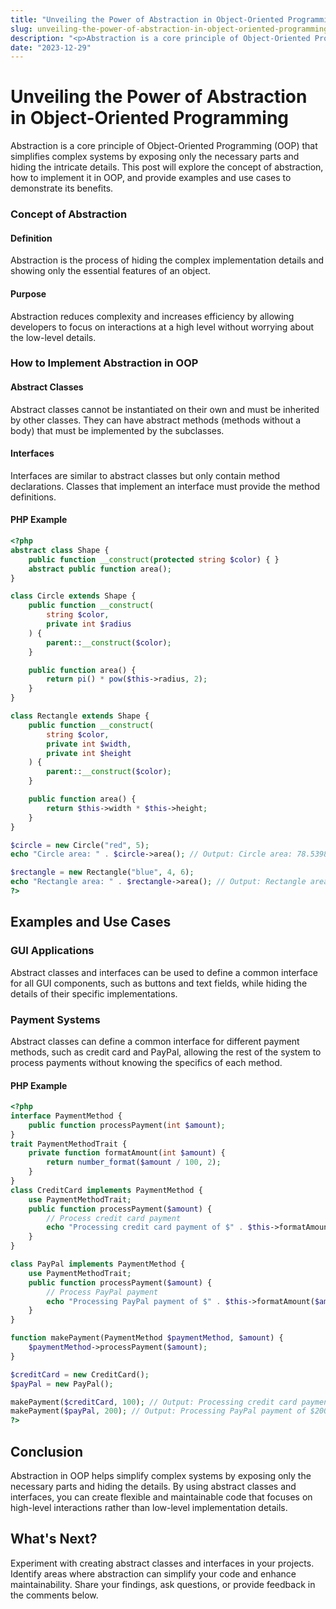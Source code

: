 ```yaml
---
title: "Unveiling the Power of Abstraction in Object-Oriented Programming"
slug: unveiling-the-power-of-abstraction-in-object-oriented-programming
description: "<p>Abstraction is a core principle of Object-Oriented Programming (OOP) that simplifies complex systems by exposing only the necessary parts and hiding the intricate details. This post will explore the concept of abstraction, how to implement it in OOP, and provide examples and use cases to demonstrate its benefits.</p>\n"
date: "2023-12-29"
---
```


# Unveiling the Power of Abstraction in Object-Oriented Programming

Abstraction is a core principle of Object-Oriented Programming (OOP) that simplifies complex systems by exposing only the necessary parts and hiding the intricate details. This post will explore the concept of abstraction, how to implement it in OOP, and provide examples and use cases to demonstrate its benefits.

### Concept of Abstraction

#### Definition

Abstraction is the process of hiding the complex implementation details and showing only the essential features of an object.

#### Purpose

Abstraction reduces complexity and increases efficiency by allowing developers to focus on interactions at a high level without worrying about the low-level details.

### How to Implement Abstraction in OOP

#### Abstract Classes

Abstract classes cannot be instantiated on their own and must be inherited by other classes. They can have abstract methods (methods without a body) that must be implemented by the subclasses.

#### Interfaces

Interfaces are similar to abstract classes but only contain method declarations. Classes that implement an interface must provide the method definitions.

#### PHP Example

```php
<?php
abstract class Shape {
    public function __construct(protected string $color) { }
    abstract public function area();
}

class Circle extends Shape {
    public function __construct(
        string $color,
        private int $radius
    ) {
        parent::__construct($color);
    }

    public function area() {
        return pi() * pow($this->radius, 2);
    }
}

class Rectangle extends Shape {
    public function __construct(
        string $color,
        private int $width,
        private int $height
    ) {
        parent::__construct($color);
    }

    public function area() {
        return $this->width * $this->height;
    }
}

$circle = new Circle("red", 5);
echo "Circle area: " . $circle->area(); // Output: Circle area: 78.539816339745

$rectangle = new Rectangle("blue", 4, 6);
echo "Rectangle area: " . $rectangle->area(); // Output: Rectangle area: 24
?>
```

## Examples and Use Cases

### GUI Applications

Abstract classes and interfaces can be used to define a common interface for all GUI components, such as buttons and text fields, while hiding the details of their specific implementations.

### Payment Systems

Abstract classes can define a common interface for different payment methods, such as credit card and PayPal, allowing the rest of the system to process payments without knowing the specifics of each method.

#### PHP Example

```php
<?php
interface PaymentMethod {
    public function processPayment(int $amount);
}
trait PaymentMethodTrait {
    private function formatAmount(int $amount) {
        return number_format($amount / 100, 2);
    }
}
class CreditCard implements PaymentMethod {
    use PaymentMethodTrait;
    public function processPayment($amount) {
        // Process credit card payment
        echo "Processing credit card payment of $" . $this->formatAmount($amount);
    }
}

class PayPal implements PaymentMethod {
    use PaymentMethodTrait;
    public function processPayment($amount) {
        // Process PayPal payment
        echo "Processing PayPal payment of $" . $this->formatAmount($amount);
    }
}

function makePayment(PaymentMethod $paymentMethod, $amount) {
    $paymentMethod->processPayment($amount);
}

$creditCard = new CreditCard();
$payPal = new PayPal();

makePayment($creditCard, 100); // Output: Processing credit card payment of $100
makePayment($payPal, 200); // Output: Processing PayPal payment of $200
?>
```

## Conclusion

Abstraction in OOP helps simplify complex systems by exposing only the necessary parts and hiding the details. By using abstract classes and interfaces, you can create flexible and maintainable code that focuses on high-level interactions rather than low-level implementation details.

## What's Next?

Experiment with creating abstract classes and interfaces in your projects. Identify areas where abstraction can simplify your code and enhance maintainability. Share your findings, ask questions, or provide feedback in the comments below.
